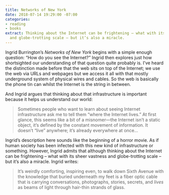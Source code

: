```yaml
---
title: Networks of New York
date: 2018-07-14 19:29:00 -07:00
categories:
- reading
- books
extract: Thinking about the Internet can be frightening – what with its sheer vastness
  and globe-trotting scale – but it’s also a miracle.
---
```


Ingrid Burrington’s *Networks of New York* begins with a simple enough question: “How do you see the Internet?” Ingrid then explores just how shortsighted our understanding of that question quite probably is. I’ve heard the distinction made before that the web sits on top of the Internet; we use the web via URLs and webpages but we access it all with that mostly underground system of physical wires and cables. So the web is basically the phone tin can whilst the Internet is the string in between.

And Ingrid argues that thinking about that infrastructure is important because it helps us understand our world: 

> Sometimes people who want to learn about seeing Internet infrastructure ask me to tell them “where the Internet lives.” At first glance, this seems like a bit of a misnomer—the Internet isn’t a static object, it’s defined by the constant movement of information. It doesn’t “live” anywhere; it’s already everywhere at once…

Ingrid’s description here sounds like the beginning of a horror movie. As if human society has been infected with this new kind of infrastructure or something. However, Ingrid admits that although thinking about the Internet can be frightening – what with its sheer vastness and globe-trotting scale – but it’s also a miracle. Ingrid writes:

> It’s weirdly comforting, inspiring even, to walk down Sixth Avenue with the knowledge that buried underneath my feet is a fiber optic cable that is carrying conversations, photographs, stories, secrets, and _lives_ as beams of light through hair-thin strands of glass.  